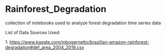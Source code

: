# Rainforest_Degradation
collection of notebooks used to analyze forest degradation time series data

List of Data Sources Used:


1: https://www.kaggle.com/mbogernetto/brazilian-amazon-rainforest-degradation#def_area_2004_2019.csv
